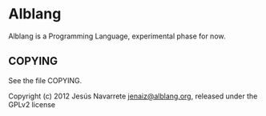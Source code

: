 Alblang
=======

Alblang is a Programming Language, experimental phase for now.

COPYING
-------

See the file COPYING.

Copyright (c) 2012 Jesús Navarrete <jenaiz@alblang.org>, released under the GPLv2 license